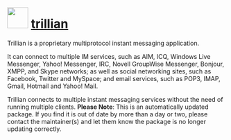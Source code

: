 # <img src="https://cdn.jsdelivr.net/gh/mkevenaar/chocolatey-packages@c730a26a0a7f93dd413b2ed97237123fd633711e/icons/trillian.png" width="48" height="48"/> [trillian](https://community.chocolatey.org/packages/trillian)

Trillian is a proprietary multiprotocol instant messaging application.

It can connect to multiple IM services, such as AIM, ICQ, Windows Live Messenger, Yahoo! Messenger, IRC, Novell GroupWise Messenger, Bonjour, XMPP, and Skype networks; as well as social networking sites, such as Facebook, Twitter and MySpace; and email services, such as POP3, IMAP, Gmail, Hotmail and Yahoo! Mail.

Trillian connects to multiple instant messaging services without the need of running multiple clients.
**Please Note**: This is an automatically updated package. If you find it is
out of date by more than a day or two, please contact the maintainer(s) and
let them know the package is no longer updating correctly.
